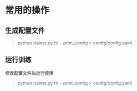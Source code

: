 # 常用的操作

## 生成配置文件

> python trainer.py fit --print_config > config/config.yaml

## 运行训练

修改配置文件后运行使用
> python trainer.py fit --print_config > config/config.yaml